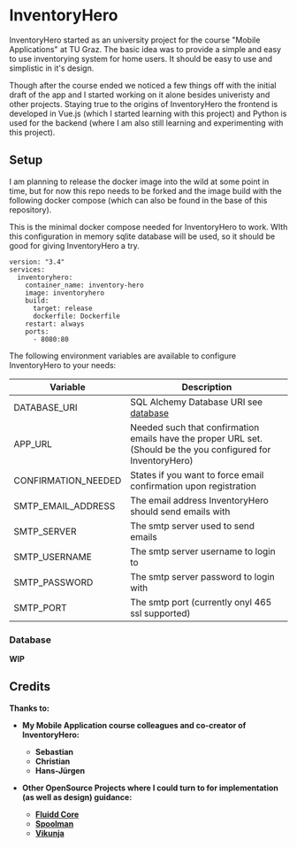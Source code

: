 # InventoryHero

InventoryHero started as an university project for the course "Mobile Applications" at TU Graz. The basic idea was to provide a simple and easy to use inventorying system for home users. It should be easy to use and simplistic in it's design. 

Though after the course ended we noticed a few things off with the initial draft of the app and I started working on it alone besides univeristy and other projects. Staying true to the origins of InventoryHero the frontend is developed in Vue.js (which I started learning with this project) and Python is used for the backend (where I am also still learning and experimenting with this project). 

## Setup 

I am planning to release the docker image into the wild at some point in time, but for now this repo needs to be forked and the image build with the following docker compose (which can also be found in the base of this repository).

This is the minimal docker compose needed for InventoryHero to work. WIth this configuration in memory sqlite database will be used, so it should be good for giving InventoryHero a try.

```
version: "3.4"
services:
  inventoryhero:
    container_name: inventory-hero
    image: inventoryhero
    build:
      target: release
      dockerfile: Dockerfile
    restart: always
    ports:
      - 8080:80
```

The following environment variables are available to configure InventoryHero to your needs: 

|Variable                 | Description                                                   |
|-------------------------|---------------------------------------------------------------|
|DATABASE_URI             | SQL Alchemy Database URI see [database](#database)            |
|APP_URL                  | Needed such that confirmation emails have the proper URL set. (Should be the you configured for InventoryHero)|
|CONFIRMATION_NEEDED      | States if you want to force email confirmation upon registration|
|SMTP_EMAIL_ADDRESS       | The email address InventoryHero should send emails with       |
|SMTP_SERVER              | The smtp server used to send emails                           |
|SMTP_USERNAME            | The smtp server username to login to                          |
|SMTP_PASSWORD            | The smtp server password to login with                        |
|SMTP_PORT                | The smtp port (currently onyl 465 ssl supported)              |

### Database

<b>WIP<b>

## Credits
Thanks to: 
* My Mobile Application course colleagues and co-creator of InventoryHero: 
    * Sebastian
    * Christian 
    * Hans-Jürgen

* Other OpenSource Projects where I could turn to for implementation (as well as design) guidance:
    * [Fluidd Core](https://github.com/fluidd-core/fluidd)
    * [Spoolman](https://github.com/Donkie/Spoolman)
    * [Vikunja](https://github.com/go-vikunja/vikunja)

